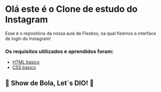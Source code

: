 # Olá este é o Clone de estudo do Instagram #

Esse é o repositório da nossa aula de Flexbox, na qual fizemos a interface de login do Instagram! 

### Os requisitos utilizados e aprendidos foram:

* [HTML básico](https://www.w3schools.com/html/)
* [CSS básico](https://developer.mozilla.org/pt-BR/docs/Web/CSS)

## 🚀 Show de Bola, Let´s DIO! 🚀
